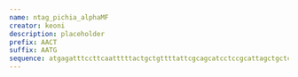 ```yaml
---
name: ntag_pichia_alphaMF
creator: keoni
description: placeholder
prefix: AACT
suffix: AATG
sequence: atgagatttccttcaatttttactgctgttttattcgcagcatcctccgcattagctgctccagtcaacactacaacagaagatgaaacggcacaaattccggctgaagctgtcatcggttactcagatttagaaggggatttcgatgttgctgttttgccattttccaacagcacaaataacgggttattgtttataaatactactattgccagcattgctgctaaagaagaaggggtatctctcgagaaaagagaggctgaagctgg
---
```

